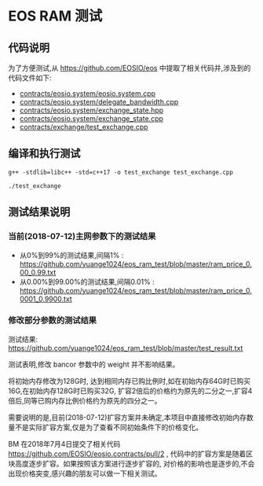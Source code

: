 # EOS RAM 测试

## 代码说明
为了方便测试,从 https://github.com/EOSIO/eos 中提取了相关代码并,涉及到的代码文件如下:
- [contracts/eosio.system/eosio.system.cpp](https://github.com/EOSIO/eos/blob/v1.0.9/contracts/eosio.system/eosio.system.cpp)
- [contracts/eosio.system/delegate_bandwidth.cpp](https://github.com/EOSIO/eos/blob/v1.0.9/contracts/eosio.system/delegate_bandwidth.cpp)
- [contracts/eosio.system/exchange_state.hpp](https://github.com/EOSIO/eos/blob/v1.0.9/contracts/eosio.system/exchange_state.hpp)
- [contracts/eosio.system/exchange_state.cpp](https://github.com/EOSIO/eos/blob/v1.0.9/contracts/eosio.system/exchange_state.cpp)
- [contracts/exchange/test_exchange.cpp](https://github.com/EOSIO/eos/blob/v1.0.9/contracts/exchange/test_exchange.cpp)

## 编译和执行测试
```
g++ -stdlib=libc++ -std=c++17 -o test_exchange test_exchange.cpp

./test_exchange
```

## 测试结果说明

### 当前(2018-07-12)主网参数下的测试结果
- 从0%到99%的测试结果,间隔1% : https://github.com/yuange1024/eos_ram_test/blob/master/ram_price_0.00_0.99.txt
- 从0.00%到99.00%的测试结果,间隔0.01% :  https://github.com/yuange1024/eos_ram_test/blob/master/ram_price_0.0001_0.9900.txt

### 修改部分参数的测试结果
测试结果: https://github.com/yuange1024/eos_ram_test/blob/master/test_result.txt

测试表明,修改 bancor 参数中的 weight 并不影响结果。 
 
将初始内存修改为128G时, 达到相同内存已购比例时,如在初始内存64G时已购买16G,在初始内存128G时已购买32G, 扩容2倍后的价格约为原先的二分之一,扩容4倍后,同等已购内存比例价格约为原先的四分之一。

需要说明的是,目前(2018-07-12)扩容方案并未确定,本项目中直接修改初始内存数量不是实际扩容方案,仅是为了查看不同初始条件下的价格变化。

BM 在2018年7月4日提交了相关代码 https://github.com/EOSIO/eosio.contracts/pull/2 , 代码中的扩容方案是随着区块高度逐步扩容。如果按照该方案进行逐步扩容的, 对价格的影响也是逐步的,不会出现价格突变,感兴趣的朋友可以做一下相关测试。
 
